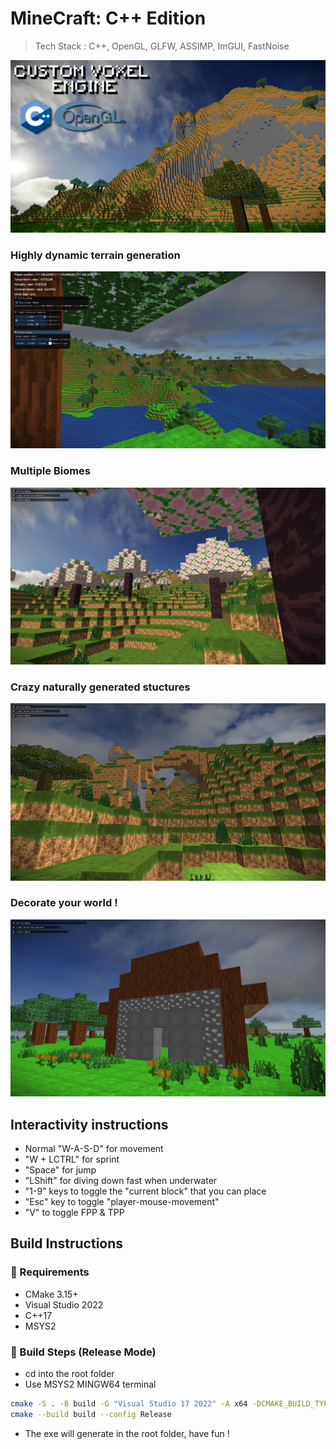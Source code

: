 # MineCraft: C++ Edition

> Tech Stack : C++, OpenGL, GLFW, ASSIMP, ImGUI, FastNoise

![Thumbnail](assets/MinecraftC++.png)
### Highly dynamic terrain generation
![1](assets/1.png)
### Multiple Biomes
![2](assets/2.png)
### Crazy naturally generated stuctures
![3](assets/3.png)
### Decorate your world !
![4](assets/4.png)

## Interactivity instructions
- Normal "W-A-S-D" for movement
- "W + LCTRL" for sprint
- "Space" for jump
- "LShift" for diving down fast when underwater
- "1-9" keys to toggle the "current block" that you can place
- "Esc" key to toggle "player-mouse-movement" 
- "V" to toggle FPP & TPP

## Build Instructions
### 🧰 Requirements
- CMake 3.15+
- Visual Studio 2022
- C++17
- MSYS2 

### 🧾 Build Steps (Release Mode)
- cd into the root folder
- Use MSYS2 MINGW64 terminal

```bash
cmake -S . -B build -G "Visual Studio 17 2022" -A x64 -DCMAKE_BUILD_TYPE=Release
cmake --build build --config Release
```
- The exe will generate in the root folder, have fun !